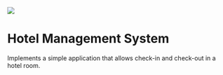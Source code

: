 ![](https://github.com/anrade84/Java_JUnit_UnitTest_Hotel/workflows/tests/badge.svg)

# Hotel Management System
Implements a simple application that allows check-in and check-out in a hotel room.